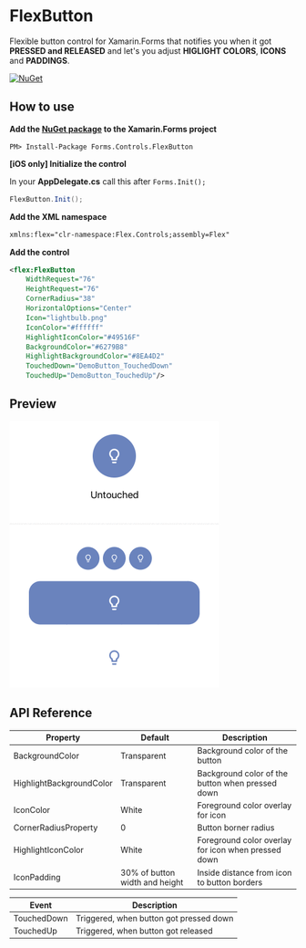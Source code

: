 # FlexButton
Flexible button control for Xamarin.Forms that notifies you when it got **PRESSED and RELEASED** and let's you adjust **HIGLIGHT COLORS**, **ICONS** and **PADDINGS**.

[![NuGet](https://img.shields.io/nuget/v/Forms.Controls.FlexButton.svg?label=NuGet&style=flat-square)](https://www.nuget.org/packages/Forms.Controls.FlexButton/)

## How to use
**Add the [NuGet package](https://www.nuget.org/packages/Forms.Controls.FlexButton/) to the Xamarin.Forms project**
```
PM> Install-Package Forms.Controls.FlexButton
```

**[iOS only] Initialize the control**

In your **AppDelegate.cs** call this after `Forms.Init();`
```csharp
FlexButton.Init();
```

**Add the XML namespace**
```xml
xmlns:flex="clr-namespace:Flex.Controls;assembly=Flex"
```

**Add the control**
```xml
<flex:FlexButton
    WidthRequest="76"
    HeightRequest="76"
    CornerRadius="38"
    HorizontalOptions="Center"
    Icon="lightbulb.png"
    IconColor="#ffffff"
    HighlightIconColor="#49516F"
    BackgroundColor="#6279B8"
    HighlightBackgroundColor="#8EA4D2"
    TouchedDown="DemoButton_TouchedDown"
    TouchedUp="DemoButton_TouchedUp"/>
```
## Preview
![Preview](/Design/FlexButton.gif)

## API Reference
| Property | Default | Description |
|------------------|---------|-------------|
| BackgroundColor | Transparent | Background color of the button |
| HighlightBackgroundColor | Transparent | Background color of the button when pressed down |
| IconColor | White | Foreground color overlay for icon |
| CornerRadiusProperty | 0 | Button borner radius |
| HighlightIconColor | White | Foreground color overlay for icon when pressed down |
| IconPadding | 30% of button width and height | Inside distance from icon to button borders |

| Event | Description |
|------------------|---------|
| TouchedDown | Triggered, when button got pressed down |
| TouchedUp | Triggered, when button got released |

